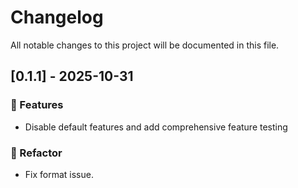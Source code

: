 # Changelog

All notable changes to this project will be documented in this file.

## [0.1.1] - 2025-10-31

### 🚀 Features

- Disable default features and add comprehensive feature testing

### 🚜 Refactor

- Fix format issue.

<!-- generated by git-cliff -->
